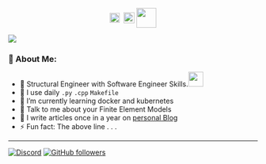 <p align="center">
<a href="https://twitter.com/iammix95" target="blank"><img align="center" src="https://cdn.jsdelivr.net/npm/simple-icons@3.0.1/icons/twitter.svg" alt="apoorv__tyagi" height="20" width="20" /></a>&nbsp;
<a href="https://www.paypal.me/iammix95"><img align="center" alt="PayPal Fund Me" width="22px" src="https://cdn.jsdelivr.net/npm/simple-icons@3.0.1/icons/paypal.svg" /></a>
<a href="https://www.ko-fi.com/iammix"><img align="center" width="40px" src="https://storage.ko-fi.com/cdn/brandasset/kofi_s_logo_nolabel.png" /></a>
</p>

![](https://camo.githubusercontent.com/992babdffd8c74a1502de375fbdf7e4d54773242/68747470733a2f2f6d656469612e67697068792e636f6d2f6d656469612f53576f536b4e36447854737a71494b4571762f67697068792e676966)

### 🤵 About Me:
- 🏦 Structural Engineer with Software Engineer Skills.<img src="https://media.giphy.com/media/WUlplcMpOCEmTGBtBW/giphy.gif" width="30">
- 🤔 I use daily ```.py``` ```.cpp``` ```Makefile```
- 🌱 I’m currently learning docker and kubernetes
- 💬 Talk to me about your Finite Element Models
- 📝 I write articles once in a year on [personal Blog](https://iammix.github.io)
- ⚡ Fun fact: The above line . . .
----
[![Discord](https://badgen.net/badge/icon/discord?icon=discord&label)](https://discord.gg/SHm8buFvvQ)                [![GitHub followers](https://img.shields.io/github/followers/iammix.svg?style=social&label=Follow&maxAge=2592000)](https://github.com/iammix?tab=followers)

